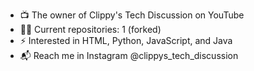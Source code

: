 - 📺 The owner of Clippy's Tech Discussion on YouTube
- 🧑‍💻 Current repositories: 1 (forked)
- ⚡ Interested in HTML, Python, JavaScript, and Java
- 📬 Reach me in Instagram @clippys_tech_discussion

<!---
AjiKastara/AjiKastara is a ✨ special ✨ repository because its `README.md` (this file) appears on your GitHub profile.
You can click the Preview link to take a look at your changes.
--->
